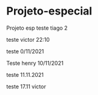 # Projeto-especial

Projeto esp
teste tiago 2

teste victor 22:10

teste 0/11/2021

Teste henry 10/11/2021

teste 11.11.2021

teste 17.11 victor